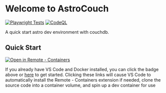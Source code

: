 # Welcome to AstroCouch

[![Playwright Tests](https://github.com/zachlankton/astrocouch/actions/workflows/playwright.yml/badge.svg?branch=main)](https://github.com/zachlankton/astrocouch/actions/workflows/playwright.yml)
[![CodeQL](https://github.com/zachlankton/astrocouch/actions/workflows/codeql-analysis.yml/badge.svg?branch=main)](https://github.com/zachlankton/astrocouch/actions/workflows/codeql-analysis.yml)

A quick start astro dev environment with couchdb.

## Quick Start

[![Open in Remote - Containers](https://img.shields.io/static/v1?label=Remote%20-%20Containers&message=Open&color=blue&logo=visualstudiocode)](https://vscode.dev/redirect?url=vscode://ms-vscode-remote.remote-containers/cloneInVolume?url=https://github.com/zachlankton/astrocouch)

If you already have VS Code and Docker installed, you can click the badge above or [here](https://vscode.dev/redirect?url=vscode://ms-vscode-remote.remote-containers/cloneInVolume?url=https://github.com/zachlankton/astrocouch) to get started. Clicking these links will cause VS Code to automatically install the Remote - Containers extension if needed, clone the source code into a container volume, and spin up a dev container for use
